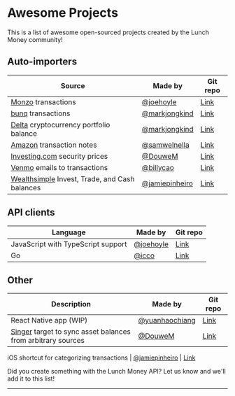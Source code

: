 # Awesome Projects
This is a list of awesome open-sourced projects created by the Lunch Money community!

## Auto-importers

Source                                                               | Made by                                             | Git repo
-----------                                                          | -------                                             | -----------
[Monzo](https://monzo.com) transactions                              | [@joehoyle](https://twitter.com/joe_hoyle)          | [Link](https://github.com/joehoyle/monzo-to-lunch-money)
[bunq](https://www.bunq.com/) transactions                           | [@markjongkind](https://twitter.com/markjongkind)   | [Link](https://github.com/markjongkind/bunq-to-lunchmoney)
[Delta](https://www.delta.exchange) cryptocurrency portfolio balance | [@markjongkind](https://twitter.com/markjongkind)   | [Link](https://github.com/markjongkind/delta-to-lunchmoney)
[Amazon](https://amazon.com) transaction notes                       | [@samwelnella](https://github.com/samwelnella)      | [Link](https://github.com/samwelnella/amazon-transactions-to-lunchmoney)
[Investing.com](https://investing.com) security prices               | [@DouweM](https://twitter.com/DouweM)                | [Link](https://gitlab.com/DouweM/investing-to-lunch-money)
[Venmo](https://venmo.com) emails to transactions                    | [@billycao](https://github.com/billycao)             | [Link](https://github.com/billycao/venmo-to-lunch-money)
[Wealthsimple](https://wealthsimple.com) Invest, Trade, and Cash balances                    | [@jamiepinheiro](https://twitter.com/jamiepinheiro)             | [Link](https://github.com/jamiepinheiro/lunch_money_wealthsimple_bridge)


## API clients

Language                           | Made by                                             | Git repo
-----------                        | -------                                             | -----------
JavaScript with TypeScript support | [@joehoyle](https://twitter.com/joe_hoyle)          | [Link](https://github.com/lunch-money/lunch-money-js)
Go                                 | [@icco](https://twitter.com/icco)                   | [Link](https://github.com/icco/lunchmoney)

## Other

Description                                                                     | Made by                                             | Git repo
-----------                                                                     | -------                                             | -----------
React Native app (WIP)                                                          | [@yuanhaochiang](https://twitter.com/yuanhaochiang) | [Link](https://github.com/yuanworks/bento-money)
[Singer](http://singer.io) target to sync asset balances from arbitrary sources | [@DouweM](https://twitter.com/DouweM)                | [Link](https://gitlab.com/DouweM/target-lunch-money)

iOS shortcut for categorizing transactions                    | [@jamiepinheiro](https://twitter.com/jamiepinheiro)             | [Link](https://github.com/jamiepinheiro/lunch_money_categorize_transaction_shortcut)

<aside class="notice">
Did you create something with the Lunch Money API? Let us know and we'll add it to this list!
</aside>

---
